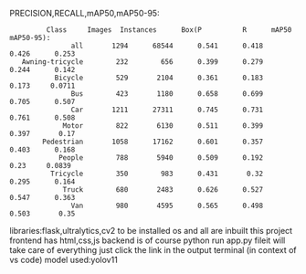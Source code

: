 PRECISION,RECALL,mAP50,mAP50-95:
             
             Class     Images  Instances      Box(P          R      mAP50  mAP50-95): 
                   all       1294      68544      0.541      0.418      0.426      0.253
       Awning-tricycle        232        656      0.399      0.279      0.244      0.142
               Bicycle        529       2104      0.361      0.183      0.173     0.0711
                   Bus        423       1180      0.658      0.699      0.705      0.507
                   Car       1211      27311      0.745      0.731      0.761      0.508
                 Motor        822       6130      0.511      0.399      0.397       0.17
            Pedestrian       1058      17162      0.601      0.357      0.403      0.168
                People        788       5940      0.509      0.192       0.23     0.0839
              Tricycle        350        983      0.431       0.32      0.295      0.164
                 Truck        680       2483      0.626      0.527      0.547      0.363
                   Van        980       4595      0.565      0.498      0.503       0.35


libraries:flask,ultralytics,cv2 to be installed 
os and all are inbuilt
this project frontend has html,css,js
backend is of course python
run app.py fileit will take care of everything
just click the link in the output terminal (in context of vs code)
model used:yolov11

